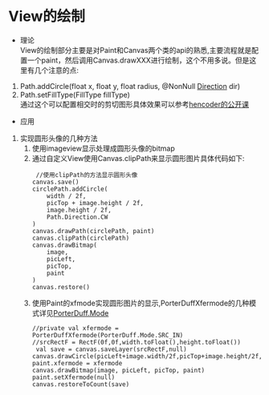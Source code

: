 # View的绘制 #
* 理论  
View的绘制部分主要是对Paint和Canvas两个类的api的熟悉,主要流程就是配置一个paint，然后调用Canvas.drawXXX进行绘制，这个不用多说。但是这里有几个注意的点:  
1. Path.addCircle(float x, float y, float radius, @NonNull [Direction]() dir)
2. Path.setFillType(FillType fillType)  
通过这个可以配置相交时的剪切图形具体效果可以参考[hencoder的公开课](https://rengwuxian.com/ui-1-1/)

* 应用
1. 实现圆形头像的几种方法  
    1. 使用imageview显示处理成圆形头像的bitmap  
    2. 通过自定义View使用Canvas.clipPath来显示圆形图片具体代码如下:
        ```
         //使用clipPath的方法显示圆形头像
        canvas.save()
        circlePath.addCircle(
            width / 2f,
            picTop + image.height / 2f,
            image.height / 2f,
            Path.Direction.CW
        )
        canvas.drawPath(circlePath, paint)
        canvas.clipPath(circlePath)
        canvas.drawBitmap(
            image,
            picLeft,
            picTop,
            paint
        )
        canvas.restore()
        ```
    3. 使用Paint的xfmode实现圆形图片的显示,PorterDuffXfermode的几种模式详见[PorterDuff.Mode](https://developer.android.com/reference/android/graphics/PorterDuff.Mode)
        ```
        //private val xfermode = PorterDuffXfermode(PorterDuff.Mode.SRC_IN)
        //srcRectF = RectF(0f,0f,width.toFloat(),height.toFloat())
         val save = canvas.saveLayer(srcRectF,null)
        canvas.drawCircle(picLeft+image.width/2f,picTop+image.height/2f,image.height/2f,paint)
        paint.xfermode = xfermode
        canvas.drawBitmap(image, picLeft, picTop, paint)
        paint.setXfermode(null)
        canvas.restoreToCount(save)
        ```


